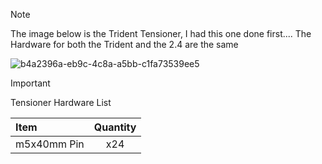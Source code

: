 >[!note]
>
>The image below is the Trident Tensioner, I had this one done first.... The Hardware for both the Trident and the 2.4 are the same


![b4a2396a-eb9c-4c8a-a5bb-c1fa73539ee5](https://github.com/user-attachments/assets/26a94ffd-356d-448b-b066-be186319ee8a)

>[!important]
> Tensioner Hardware List

 
| Item              | Quantity | 
| :---------------- | :------: |
| m5x40mm Pin       |   x24   | 



